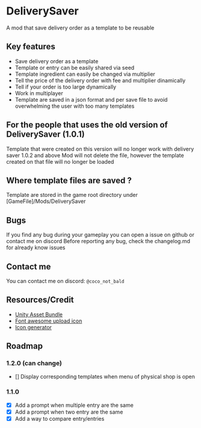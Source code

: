 # DeliverySaver
 
A mod that save delivery order as a template to be reusable

## Key features
- Save delivery order as a template
- Template or entry can be easily shared via seed
- Template ingredient can easily be changed via multiplier
- Tell the price of the delivery order with fee and multiplier dinamically
- Tell if your order is too large dynamically
- Work in multiplayer
- Template are saved in a json format and per save file to avoid overwhelming the user with too many templates

## For the people that uses the old version of DeliverySaver (1.0.1)

Template that were created on this version will no longer work with delivery saver 1.0.2 and above
Mod will not delete the file, however the template created on that file will no longer be loaded

## Where template files are saved ?

Template are stored in the game root directory under [GameFile]/Mods/DeliverySaver

## Bugs

If you find any bug during your gameplay you can open a issue on github or contact me on discord
Before reporting any bug, check the changelog.md for already know issues 

## Contact me

You can contact me on discord: `@coco_not_bald`

## Resources/Credit

- [Unity Asset Bundle](https://docs.unity3d.com/Manual/AssetBundlesIntro.html)
- [Font awesome upload icon](https://iconduck.com/icons/22522/upload)
- [Icon generator](https://icon.kitchen/i/H4sIAAAAAAAAAzWQTWvDMAyG%2F4t2zWHrNhi5jTLGzuttjKLEsmuq2K4%2FUkrpf6%2BUtghs%2FPiV9EpnmJEbFejPYDDvNzuaCHqLXKgD69bsE%2Baq34XkAkMWG1fowI8xCJgotG1MFOCiCV%2FW0lilHhDTjJVEObjfHSYpC%2BXQfB75BteRYxb49Go0FrY5LTqX0XgK2mZw34%2BHmBg150WTVqghggWtFH08awjC4KRH%2F%2FauljxTQB1KvLOfKZ8%2BU%2FpR8x1UHdfc5xXxFE1j3caf1DA5enXlY5HzSAP8X67XuaF3MAEAAA%3D%3D)

## Roadmap

### 1.2.0 (can change)
- [] Display corresponding templates when menu of physical shop is open
### 1.1.0
- [x] Add a prompt when multiple entry are the same
- [x] Add a prompt when two entry are the same
- [x] Add a way to compare entry/entries